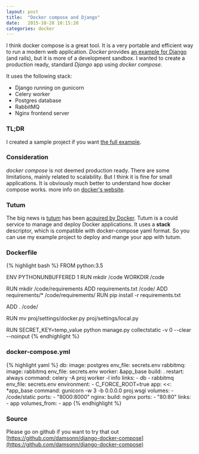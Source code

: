 ```yaml
---
layout: post
title:  "Docker compose and Django"
date:   2015-10-28 10:15:20
categories: docker
---
```


I think docker compose is a great tool. It is a very portable and efficient way to run a modern web application. *Docker* provides [an example for Django](https://docs.docker.com/compose/django/) (and rails), but it is more of a development sandbox. I wanted to create a production ready, standard *Django* app using *docker compose*.

It uses the following stack:

- Django running on gunicorn
- Celery worker
- Postgres database
- RabbitMQ
- Nginx frontend server

### TL;DR ###
I created a sample project if you want [the full example](https://github.com/damsonn/django-docker-compose).

### Consideration ###
*docker compose* is not deemed production ready. There are some limitations, mainly related to scalability. But I think it is fine for small applications. It is obviously much better to understand how docker compose works.
more info on [docker's website](https://docs.docker.com/compose/production/).

### Tutum ###
The big news is [tutum](https://www.tutum.co/) has been [acquired by Docker](http://blog.docker.com/2015/10/docker-acquires-tutum/). Tutum is a could service to manage and deploy Docker applications. It uses a **stack** descriptor, which is compatible with docker-compose yaml format. So you can use my example project to deploy and mange your app with tutum.

### Dockerfile ###
{% highlight bash %}
FROM python:3.5

ENV PYTHONUNBUFFERED 1
RUN mkdir /code
WORKDIR /code

RUN mkdir /code/requirements
ADD requirements.txt /code/
ADD requirements/* /code/requirements/
RUN pip install -r requirements.txt

ADD . /code/

RUN mv proj/settings/docker.py proj/settings/local.py

RUN SECRET_KEY=temp_value python manage.py collectstatic -v 0 --clear --noinput
{% endhighlight %}

### docker-compose.yml ###
{% highlight yaml %}
db:
  image: postgres
  env_file: secrets.env
rabbitmq:
  image: rabbitmq
  env_file: secrets.env
worker: &app_base
  build: .
  restart: always
  command: celery -A proj worker -l info
  links:
    - db
    - rabbitmq
  env_file: secrets.env
  environment:
    - C_FORCE_ROOT=true
app:
  <<: *app_base
  command: gunicorn -w 3 -b 0.0.0.0 proj.wsgi
  volumes:
    - /code/static
  ports:
    - "8000:8000"
nginx:
  build: nginx
  ports:
    - "80:80"
  links:
    - app
  volumes_from:
    - app
{% endhighlight %}

### Source ###
Please go on github if you want to try that out [https://github.com/damsonn/django-docker-compose](https://github.com/damsonn/django-docker-compose)
